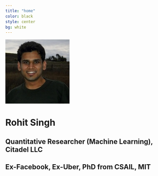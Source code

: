 ```yaml
---
title: "home"
color: black
style: center
bg: white
---
```



![RohitImg]


# Rohit Singh 

## Quantitative Researcher (Machine Learning), Citadel LLC 

## Ex-Facebook, Ex-Uber, PhD from CSAIL, MIT 


[RohitImg]: /img/rohit.jpg
